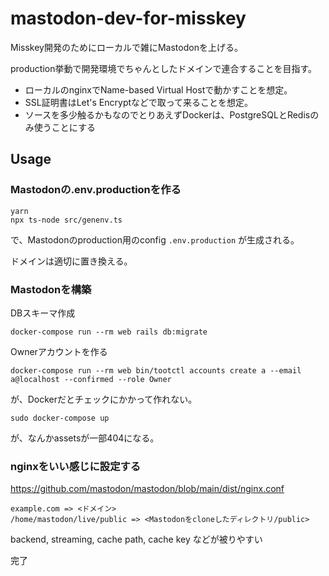 # mastodon-dev-for-misskey

Misskey開発のためにローカルで雑にMastodonを上げる。

production挙動で開発環境でちゃんとしたドメインで連合することを目指す。

- ローカルのnginxでName-based Virtual Hostで動かすことを想定。
- SSL証明書はLet's Encryptなどで取って来ることを想定。
- ソースを多少触るかもなのでとりあえずDockerは、PostgreSQLとRedisのみ使うことにする

## Usage

### Mastodonの.env.productionを作る

```
yarn
npx ts-node src/genenv.ts
```
で、Mastodonのproduction用のconfig `.env.production` が生成される。

ドメインは適切に置き換える。

### Mastodonを構築

DBスキーマ作成
```
docker-compose run --rm web rails db:migrate
```

Ownerアカウントを作る
```
docker-compose run --rm web bin/tootctl accounts create a --email a@localhost --confirmed --role Owner
```
が、Dockerだとチェックにかかって作れない。

```
sudo docker-compose up
```
が、なんかassetsが一部404になる。

### nginxをいい感じに設定する
https://github.com/mastodon/mastodon/blob/main/dist/nginx.conf
```
example.com => <ドメイン>
/home/mastodon/live/public => <Mastodonをcloneしたディレクトリ/public>
```
backend, streaming, cache path, cache key などが被りやすい

完了
